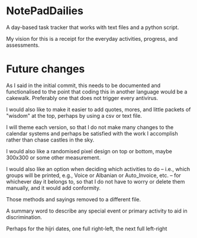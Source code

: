 # NotePadDailies
 A day-based task tracker that works with text files and a python script.

 My vision for this is a receipt for the everyday activities, progress, and assessments.

# Future changes
 As I said in the initial commit, this needs to be documented and functionalised to the point that coding this in another language would be a cakewalk. Preferably one that does not trigger every antivirus.

 I would also like to make it easier to add quotes, mores, and little packets of "wisdom" at the top, perhaps by using a csv or text file.

 I will theme each version, so that I do not make many changes to the calendar systems and perhaps be satisfied with the work I accomplish rather than chase castles in the sky.

 I would also like a randomised pixel design on top or bottom, maybe 300x300 or some other measurement.

 I would also like an option when deciding which activities to do – i.e., which groups will be printed, e.g., Voice or Albanian or Auto_Invoice, etc. – for whichever day it belongs to, so that I do not have to worry or delete them manually, and it would add conformity.

 Those methods and sayings removed to a different file.
 
 A summary word to describe any special event or primary activity to aid in discrimination.

 Perhaps for the hijri dates, one full right-left, the next full left-right

